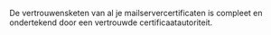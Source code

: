 De vertrouwensketen van al je mailservercertificaten is compleet en ondertekend door een vertrouwde certificaatautoriteit.
